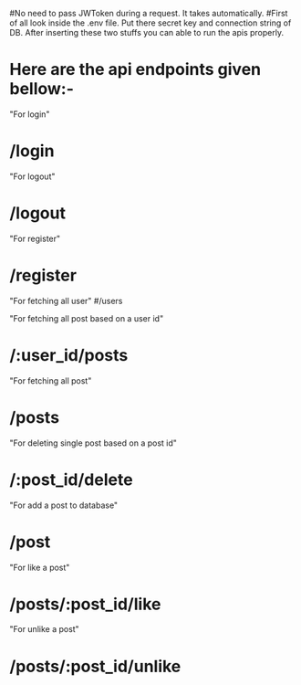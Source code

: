 #No need to pass JWToken during a request. It takes automatically.
#First of all look inside the .env file. Put there secret key and connection string of DB. After inserting these two stuffs you can able to run the apis properly.

# Here are the api endpoints given bellow:-

"For login"

# /login

"For logout"

# /logout

"For register"

# /register

"For fetching all user"
#/users

"For fetching all post based on a user id"

# /:user_id/posts

"For fetching all post"

# /posts

"For deleting single post based on a post id"

# /:post_id/delete

"For add a post to database"

# /post

"For like a post"

# /posts/:post_id/like

"For unlike a post"

# /posts/:post_id/unlike
